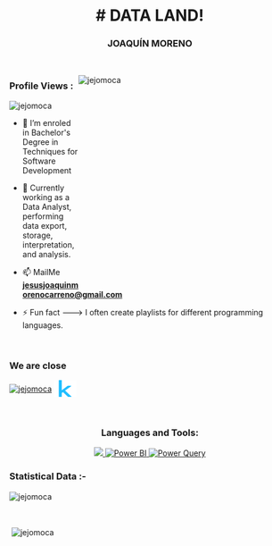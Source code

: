 <h1 align="center"># DATA LAND!</h1>
<h3 align="center">JOAQUÍN MORENO</h3>

<br>
<p><img align="right" src="https://drive.google.com/uc?export=view&id=1wxhoeZwyTCqotoO3O2C2DYyAD9rU8P0p"
     alt="jejomoca" height="380" width="380" /></p>
<p align="left"> <h3>Profile Views :</h3> <img src="https://komarev.com/ghpvc/?username=jejomoca&label=Profile%20views&color=yellow&style=flat"
    alt="jejomoca" /> 
  </p>



- :green_book: I’m  enroled in  Bachelor's Degree in Techniques for Software Development

- :department_store: Currently working as a Data Analyst, performing data export, storage, interpretation, and analysis.

- 📫 MailMe **jesusjoaquinmorenocarreno@gmail.com**

- ⚡ Fun fact ---> I often create playlists for different programming languages.
  

<br>

<h3 align="left"`>We are close</h3>
<p align="left">
  <a href="https://www.linkedin.com/in/joaquin-moreno-693b121ab/" target="blank"><img align="center"
      src="https://raw.githubusercontent.com/rahuldkjain/github-profile-readme-generator/master/src/images/icons/Social/linked-in-alt.svg"
      alt="jejomoca" height="30" width="40" /></a>
  <a href="https://www.kaggle.com/jejomoca" target="blank]"><img align="center"
      src="https://github.com/tuomastik/icons/raw/master/kaggle_logo/kaggle_logo_blue_512x512.svg"
      alt="jejomoca" height="30" width="40" /></a>
</p>

<br>

<h3 align="center">Languages and Tools:</h3>
<p align="center">
  <a href="https://skillicons.dev">
    <img src="https://skillicons.dev/icons?i=java,c,py,react,postgres,git&theme=light" height="40" />
  </a>
  <a href="https://powerbi.microsoft.com/en-us/desktop/">
    <img src="https://github.com/microsoft/PowerBI-Icons/blob/main/PNG/Power-BI.png?raw=true" height="40" alt="Power BI" />
  </a>
  <a href="https://powerbi.microsoft.com/en-us/power-query/">
    <img src="https://github.com/microsoft/PowerBI-Icons/blob/main/PNG/Power-Query-Colored.png?raw=true" height="40" alt="Power Query" />
  </a>
</p>


<h3>Statistical Data :-</h3>
<p><img align="center"
    src="https://github-readme-stats.vercel.app/api/top-langs?username=jejomoca&show_icons=true&locale=en&bg_color=0d1117&text_color=ffffff&layout=compact"
    alt="jejomoca" 
    bg_color=#808080/></p>

<br>

<p>&nbsp;<img align="center" src="https://github-readme-stats.vercel.app/api?username=jejomoca&show_icons=true&locale=en&bg_color=0d1117&text_color=ffffff&repo=convoychat"
    alt="jejomoca" /></p>

<br>
